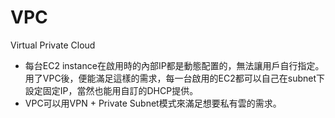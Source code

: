 # VPC
Virtual Private Cloud
* 每台EC2 instance在啟用時的內部IP都是動態配置的，無法讓用戶自行指定。用了VPC後，便能滿足這樣的需求，每一台啟用的EC2都可以自己在subnet下設定固定IP，當然也能用自訂的DHCP提供。
* VPC可以用VPN + Private Subnet模式來滿足想要私有雲的需求。